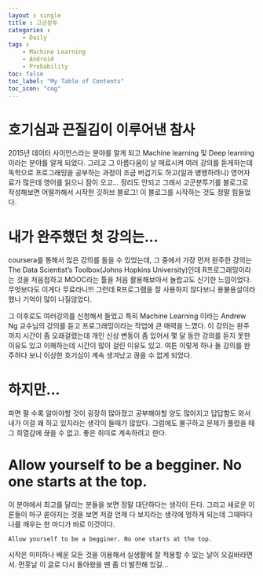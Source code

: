 ```yaml
---
layout : single
title : 고군분투
categories : 
    - Daily
tags : 
    - Machine Learning
    - Android
    - Probability
toc: false
toc_label: "My Table of Contents"
toc_icon: "cog"
---
```

# 호기심과 끈질김이 이루어낸 참사
  2015년 데이터 사이언스라는 분야를 알게 되고 Machine learning 및 Deep learning 이라는 분야를 알게 되었다. 그리고 그 아름다움이 날 매료시켜 여러 강의를 듣게하는데 독학으로 프로그래밍을 공부하는 과정이 조금 버겁기도 하고(일과 병행하려니) 영어자료가 많은데 영어를 읽으니 잠이 오고... 정리도 안되고 그래서 고군분투기를 블로그로 작성해보면 어떨까해서 시작한 깃허브 블로그! 이 블로그를 시작하는 것도 정말 힘들었다. 

# 내가 완주했던 첫 강의는...
  coursera를 통해서 많은 강의를 들을 수 있었는데, 그 중에서 가장 먼저 완주한 강의는 The Data Scientist’s Toolbox(Johns Hopkins University)인데 R프로그래밍이라는 것을 처음접하고 MOOC라는 툴을 처음 활용해보아서 놀랍고도 신기한 느낌이었다. 무엇보다도 이게다 무료라니!!! 그런데 R프로그램을 잘 사용하지 않다보니 용불용설이라 했나 기억이 많이 나질않았다.   

  그 이후로도 여러강의를 신청해서 들었고 특히 Machine Learning 이라는 Andrew Ng 교수님의 강의를 듣고 프로그래밍이라는 작업에 큰 매력을 느꼈다. 이 강의는 완주까지 시간이 좀 오래걸렸는데 개인 신상 변동이 좀 있어서 몇 달 동안 강의를 듣지 못한 이유도 있고 이해하는데 시간이 많이 걸린 이유도 있고. 여튼 이렇게 하나 둘 강의를 완주하다 보니 이상한 호기심이 계속 생겨났고 끊을 수 없게 되었다. 

# 하지만...
  파면 팔 수록 알아야할 것이 굉장히 많아졌고 공부해야할 양도 많아지고 답답함도 와서 내가 이걸 왜 하고 있지라는 생각이 들때가 많았다. 그럼에도 불구하고 문제가 풀렸을 때 그 희열감에 끊을 수 없고. 좋은 취미로 계속하려고 한다. 

# Allow yourself to be a begginer. No one starts at the top.
  이 분야에서 최고를 달리는 분들을 보면 정말 대단하다는 생각이 든다. 그리고 새로운 이론들이 마구 쏟아지는 것을 보면 저걸 언제 다 보지라는 생각에 멍하게 되는데 그때마다 나를 깨우는 한 마디가 바로 이것이다.

  ```
  Allow yourself to be a begginer. No one starts at the top.
  ```

  시작은 미미하나 배운 모든 것을 이용해서 실생활에 잘 적용할 수 있는 날이 오길바라면서. 먼훗날 이 글로 다시 돌아왔을 땐 좀 더 발전해 있길...

